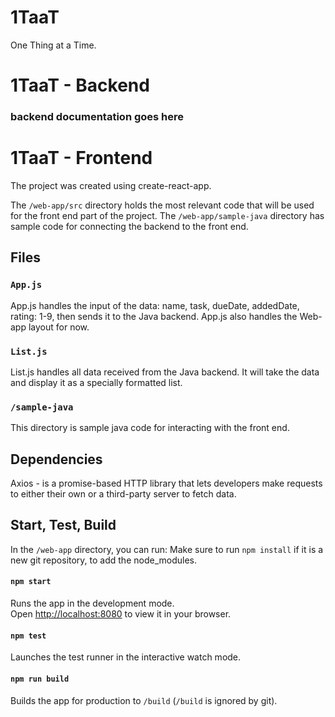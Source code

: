 # 1TaaT
One Thing at a Time.

# 1TaaT - Backend

### backend documentation goes here



# 1TaaT - Frontend
The project was created using create-react-app. 

The `/web-app/src` directory holds the most relevant code that will be used for the front end part of the project.
The `/web-app/sample-java` directory has sample code for connecting the backend to the front end.

## Files 
### `App.js`
App.js handles the input of the data: name, task, dueDate, addedDate, rating: 1-9, then sends it to the Java backend. 
App.js also handles the Web-app layout for now. 

### `List.js`
List.js handles all data received from the Java backend. It will take the data and display it as a specially formatted list. 

### `/sample-java` 
This directory is sample java code for interacting with the front end.

## Dependencies
Axios - is a promise-based HTTP library that lets developers make requests to either their own or a third-party server to fetch data.

## Start, Test, Build
In the `/web-app` directory, you can run:
Make sure to run `npm install` if it is a new git repository, to add the node_modules.

#### `npm start`
Runs the app in the development mode.\
Open [http://localhost:8080](http://localhost:8080) to view it in your browser.

#### `npm test`
Launches the test runner in the interactive watch mode.

#### `npm run build`
Builds the app for production to `/build` (`/build` is ignored by git).
